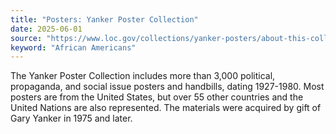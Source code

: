 ```yaml
---
title: "Posters: Yanker Poster Collection"
date: 2025-06-01
source: "https://www.loc.gov/collections/yanker-posters/about-this-collection/"
keyword: "African Americans"
---
```


The Yanker Poster Collection includes more than 3,000 political, propaganda, and social issue posters and handbills, dating 1927-1980. Most posters are from the United States, but over 55 other countries and the United Nations are also represented. The materials were acquired by gift of Gary Yanker in 1975 and later.

